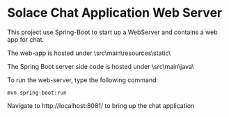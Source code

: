 # Solace Chat Application Web Server
This project use Spring-Boot to start up a WebServer and contains a web app for chat.

The web-app is hosted under \src\main\resources\static\

The Spring Boot server side code is hosted under \src\main\java\

To run the web-server, type the following command:
```
mvn spring-boot:run
```

Navigate to http://localhost:8081/ to bring up the chat application